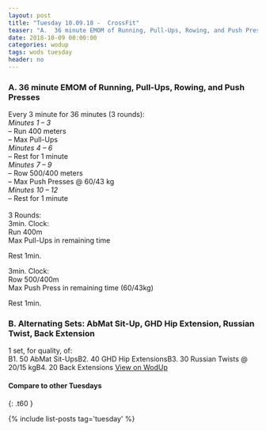 ```yaml
---
layout: post
title: "Tuesday 10.09.18 -  CrossFit"
teaser: "A.  36 minute EMOM of Running, Pull-Ups, Rowing, and Push Presses<br/> B. Alternating Sets: AbMat Sit-Up, GHD Hip Extension, Russian Twist, Back Extension"
date: 2018-10-09 00:00:00
categories: wodup
tags: wods tuesday
header: no
---
```



<h3>A.  36 minute EMOM of Running, Pull-Ups, Rowing, and Push Presses</h3>
Every 3 minute for 36 minutes (3 rounds):<br/><em>Minutes 1  – 3</em><br/>– Run 400 meters<br/>– Max Pull-Ups<br/><em>Minutes 4  – 6</em><br/>– Rest for 1 minute<br/><em>Minutes 7  – 9</em><br/>– Row 500/400 meters<br/>– Max Push Presses @ 60/43 kg<br/><em>Minutes 10  – 12</em><br/>– Rest for 1 minute<br/><br/>3 Rounds:<br/>
3min. Clock:<br/>
Run 400m<br/>
Max Pull-Ups in remaining time

Rest 1min.

3min. Clock:<br/>
Row 500/400m<br/>
Max Push Press in remaining time (60/43kg)

Rest 1min.
<h3>B. Alternating Sets: AbMat Sit-Up, GHD Hip Extension, Russian Twist, Back Extension</h3>
1 set, for quality,  of:<br/>B1. 50 AbMat Sit-UpsB2. 40 GHD Hip ExtensionsB3. 30 Russian Twists @ 20/15 kgB4. 20 Back Extensions
<a href="https://www.wodup.com/gyms/asphodel/wods/9954" target="blank">View on WodUp</a>


#### Compare to other Tuesdays
{: .t60 }

{% include list-posts tag='tuesday' %}